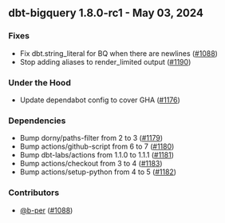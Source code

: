 ## dbt-bigquery 1.8.0-rc1 - May 03, 2024

### Fixes

- Fix dbt.string_literal for BQ when there are newlines ([#1088](https://github.com/dbt-labs/dbt-bigquery/issues/1088))
- Stop adding aliases to render_limited output ([#1190](https://github.com/dbt-labs/dbt-bigquery/issues/1190))

### Under the Hood

- Update dependabot config to cover GHA ([#1176](https://github.com/dbt-labs/dbt-bigquery/issues/1176))

### Dependencies

- Bump dorny/paths-filter from 2 to 3 ([#1179](https://github.com/dbt-labs/dbt-bigquery/pull/1179))
- Bump actions/github-script from 6 to 7 ([#1180](https://github.com/dbt-labs/dbt-bigquery/pull/1180))
- Bump dbt-labs/actions from 1.1.0 to 1.1.1 ([#1181](https://github.com/dbt-labs/dbt-bigquery/pull/1181))
- Bump actions/checkout from 3 to 4 ([#1183](https://github.com/dbt-labs/dbt-bigquery/pull/1183))
- Bump actions/setup-python from 4 to 5 ([#1182](https://github.com/dbt-labs/dbt-bigquery/pull/1182))

### Contributors
- [@b-per](https://github.com/b-per) ([#1088](https://github.com/dbt-labs/dbt-bigquery/issues/1088))
